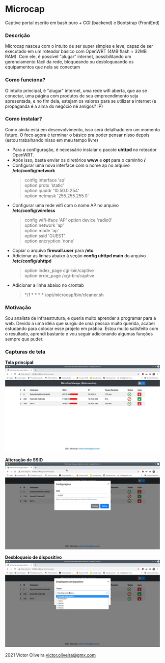 # Microcap
Captive portal escrito em bash puro + CGI (backend) e Bootstrap (FrontEnd)

### Descrição
Microcap nasceu com o intuito de ser super simples e leve, capaz de ser executado em um roteador básico com OpenWRT (4MB flash + 32MB RAM).
Com ele, é possível "alugar" internet, possibilitando um gerenciamento fácil da rede, bloqueando ou desbloqueando os equipamentos que nela se conectam

### Como funciona?
O intuito principal, é "alugar" internet, uma rede wifi aberta, que ao se conectar, uma página com produtos de seu empreendimento seja apresentada, e no fim dela, estejam os valores para se utilizar a internet (a propaganda é a alma do negócio né amigos? :P)

### Como instalar?
Como ainda está em desenvolvimento, isso será detalhado em um momento futuro. O foco agora é terminar o básico pra poder pensar nisso depois (estou trabalhando 
nisso em meu tempo livre)
* Para a configuração, é necessário instalar o pacote **uhttpd** no roteador OpenWRT.
* Após isso, basta enviar os diretórios **www** e **opt** para o caminho **/**
* Configurar uma nova interface com o nome ap no arquivo **/etc/config/network**
    > config interface 'ap'  
    > option proto 'static'  
    > option ipaddr '10.50.0.254'  
    > option netmask '255.255.255.0'  
* Configurar uma rede wifi com o nome AP no arquivo **/etc/config/wireless**
    > config wifi-iface  'AP'
    > option device 'radio0'  
    > option network 'ap'  
    > option mode 'ap'  
    > option ssid 'GUEST'  
    > option encryption 'none'  
* Copiar o arquivo **firewall.user** para **/etc**
* Adicionar as linhas abaixo à seção **config uhttpd main** do arquivo **/etc/config/uhttpd**
    > option index_page       cgi-bin/captive  
    > option error_page       /cgi-bin/captive  
* Adicionar a linha abaixo no crontab
    > */1 * * * * /opt/microcap/bin/cleaner.sh

### Motivação
Sou analista de infraestrutura, e queria muito aprender a programar para a web. Devido a uma idéia que surgiu de uma pessoa muito querida, acabei estudando para colocar esse projeto em prática. Estou muito satisfeito com o resultado, aprendi bastante e vou seguir adicionando algumas funções sempre que puder.

### Capturas de tela

**Tela principal**
![Página principal](https://raw.githubusercontent.com/victor-oliveira1/microcap/main/captura_3.jpeg)

**Alteração de SSID**
![Página principal](https://raw.githubusercontent.com/victor-oliveira1/microcap/main/captura_2.jpeg)

**Desbloqueio de dispositivo**
![Página principal](https://raw.githubusercontent.com/victor-oliveira1/microcap/main/captura_1.jpeg)

2021 Victor Oliveira <victor.oliveira@gmx.com>
